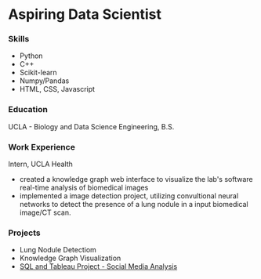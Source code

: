 # Aspiring Data Scientist 

### Skills 
- Python
- C++
- Scikit-learn
- Numpy/Pandas
- HTML, CSS, Javascript

### Education 
UCLA - Biology and Data Science Engineering, B.S. 

### Work Experience 
Intern, UCLA Health 
- created a knowledge graph web interface to visualize the lab's software real-time analysis of biomedical images
- implemented a image detection project, utilizing convultional neural networks to detect the presence of a lung nodule in a input biomedical image/CT scan.

### Projects
- Lung Nodule Detectiom
- Knowledge Graph Visualization
- [SQL and Tableau Project - Social Media Analysis](SQL%20and%20Tableau%20Project%20-%20Social%20Media%20Analysis)


  

  
